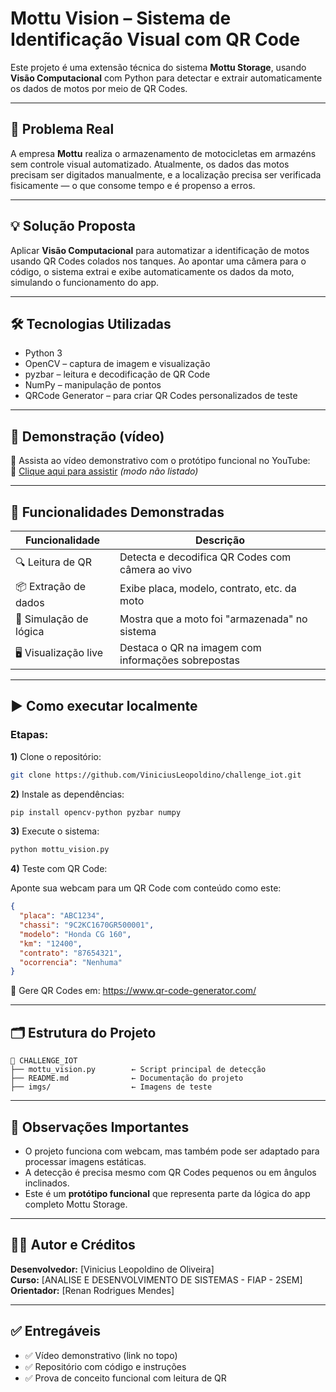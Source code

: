 # Mottu Vision – Sistema de Identificação Visual com QR Code

Este projeto é uma extensão técnica do sistema **Mottu Storage**, usando **Visão Computacional** com Python para detectar e extrair automaticamente os dados de motos por meio de QR Codes.

---

## 🎯 Problema Real

A empresa **Mottu** realiza o armazenamento de motocicletas em armazéns sem controle visual automatizado. Atualmente, os dados das motos precisam ser digitados manualmente, e a localização precisa ser verificada fisicamente — o que consome tempo e é propenso a erros.

---

## 💡 Solução Proposta

Aplicar **Visão Computacional** para automatizar a identificação de motos usando QR Codes colados nos tanques. Ao apontar uma câmera para o código, o sistema extrai e exibe automaticamente os dados da moto, simulando o funcionamento do app.

---

## 🛠️ Tecnologias Utilizadas

- Python 3
- OpenCV – captura de imagem e visualização
- pyzbar – leitura e decodificação de QR Code
- NumPy – manipulação de pontos
- QRCode Generator – para criar QR Codes personalizados de teste

---

## 📸 Demonstração (vídeo)

🎥 Assista ao vídeo demonstrativo com o protótipo funcional no YouTube:  
📎 [Clique aqui para assistir](https://youtu.be/) *(modo não listado)*

---

## 🧪 Funcionalidades Demonstradas

| Funcionalidade         | Descrição                                                                 |
|------------------------|---------------------------------------------------------------------------|
| 🔍 Leitura de QR       | Detecta e decodifica QR Codes com câmera ao vivo                          |
| 📦 Extração de dados   | Exibe placa, modelo, contrato, etc. da moto                               |
| 📍 Simulação de lógica | Mostra que a moto foi "armazenada" no sistema                             |
| 🖥️ Visualização live   | Destaca o QR na imagem com informações sobrepostas                        |

---

## ▶️ Como executar localmente

### Etapas:

**1\)** Clone o repositório:

```bash
git clone https://github.com/ViniciusLeopoldino/challenge_iot.git
```

**2\)** Instale as dependências:

```bash
pip install opencv-python pyzbar numpy
```

**3\)** Execute o sistema:

```bash
python mottu_vision.py
```

**4\)** Teste com QR Code:

Aponte sua webcam para um QR Code com conteúdo como este:

```json
{
  "placa": "ABC1234",
  "chassi": "9C2KC1670GR500001",
  "modelo": "Honda CG 160",
  "km": "12400",
  "contrato": "87654321",
  "ocorrencia": "Nenhuma"
}
```

📎 Gere QR Codes em: https://www.qr-code-generator.com/

---

## 🗂 Estrutura do Projeto

```
📁 CHALLENGE_IOT
├── mottu_vision.py        ← Script principal de detecção
├── README.md              ← Documentação do projeto
├── imgs/                  ← Imagens de teste
```

---

## 📌 Observações Importantes

- O projeto funciona com webcam, mas também pode ser adaptado para processar imagens estáticas.
- A detecção é precisa mesmo com QR Codes pequenos ou em ângulos inclinados.
- Este é um **protótipo funcional** que representa parte da lógica do app completo Mottu Storage.

---

## 👨‍💻 Autor e Créditos

**Desenvolvedor:** [Vinicius Leopoldino de Oliveira]  
**Curso:** [ANALISE E DESENVOLVIMENTO DE SISTEMAS - FIAP - 2SEM]  
**Orientador:** [Renan Rodrigues Mendes]

---

## ✅ Entregáveis

- ✅ Vídeo demonstrativo (link no topo)
- ✅ Repositório com código e instruções
- ✅ Prova de conceito funcional com leitura de QR
